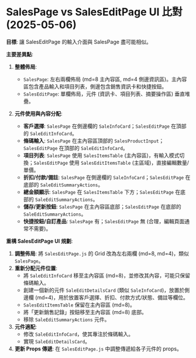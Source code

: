 # SalesPage vs SalesEditPage UI 比對 (2025-05-06)

**目標**: 讓 SalesEditPage 的輸入介面與 SalesPage 盡可能相似。

**主要差異點**:

1.  **整體佈局**:
    *   `SalesPage`: 左右兩欄佈局 (md=8 主內容區, md=4 側邊資訊區)。主內容區包含產品輸入和項目列表，側邊包含銷售資訊卡和快捷按鈕。
    *   `SalesEditPage`: 單欄佈局，元件 (資訊卡、項目列表、摘要操作區) 垂直堆疊。

2.  **元件使用與內容分配**:
    *   **客戶選擇**: `SalesPage` 在側邊欄的 `SaleInfoCard`；`SalesEditPage` 在頂部的 `SaleEditInfoCard`。
    *   **條碼輸入**: `SalesPage` 在主內容區頂部的 `SalesProductInput`；`SalesEditPage` 在頂部的 `SaleEditInfoCard`。
    *   **項目列表**: `SalesPage` 使用 `SalesItemsTable` (主內容區)，有輸入模式切換；`SalesEditPage` 使用 `SalesEditItemsTable` (主區域)，直接編輯數量/單價。
    *   **折扣/付款/備註**: `SalesPage` 在側邊欄的 `SaleInfoCard`；`SalesEditPage` 在底部的 `SaleEditSummaryActions`。
    *   **總金額顯示**: `SalesPage` 在 `SalesItemsTable` 下方；`SalesEditPage` 在底部的 `SaleEditSummaryActions`。
    *   **儲存/更新按鈕**: `SalesPage` 在主內容區底部；`SalesEditPage` 在底部的 `SaleEditSummaryActions`。
    *   **快捷按鈕/自訂產品**: `SalesPage` 有；`SalesEditPage` 無 (合理，編輯頁面通常不需要)。

**重構 SalesEditPage UI 規劃**:

1.  **調整佈局**: 將 `SalesEditPage.js` 的 Grid 改為左右兩欄 (md=8, md=4)，類似 `SalesPage`。
2.  **重新分配元件位置**: 
    *   將 `SaleEditInfoCard` 移至主內容區 (md=8)，並修改其內容，可能只保留條碼輸入。
    *   創建一個新的元件 `SaleEditDetailsCard` (類似 `SaleInfoCard`)，放置於側邊欄 (md=4)，用於放置客戶選擇、折扣、付款方式/狀態、備註等欄位。
    *   `SalesEditItemsTable` 保留在主內容區 (md=8)。
    *   將「更新銷售記錄」按鈕移至主內容區 (md=8) 底部。
    *   移除 `SaleEditSummaryActions` 元件。
3.  **元件適配**: 
    *   修改 `SaleEditInfoCard`，使其專注於條碼輸入。
    *   實現 `SaleEditDetailsCard`。
4.  **更新 Props 傳遞**: 在 `SalesEditPage.js` 中調整傳遞給各子元件的 props。

